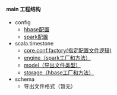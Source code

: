 #### main 工程结构

- config
    - [hbase配置](./config/README.md)
    - [spark配置](./config/README.md)
- scala.timestone
    - [core.conf.factory(指定配置文件逻辑)](./scala/timestone/core/conf/factory/README.md)
    - [engine（spark工厂和方法）](./scala/timestone/engine/README.md)
    - [model（导出文件类型）](./scala/timestone/model/README.md)
    - [storage（hbase工厂和方法）](./scala/timestone/model/README.md)
- schema
    - 导出文件格式（暂无）